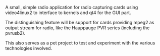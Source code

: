 A small, simple radio application for radio capturing cards using video4linux2 to interface to kernels and qt4 for the GUI part.

The distinguishing feature will be support for cards providing
mpeg2 as output stream for radio, like the Hauppauge PVR series
(including the pvrusb2).

This also serves as a pet project to test and experiment with the various technologies involved.